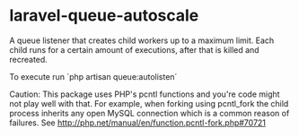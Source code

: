 laravel-queue-autoscale
=======================

A queue listener that creates child workers up to a maximum limit. Each child runs for a certain amount of executions, after that is killed and recreated.

To execute run `php artisan queue:autolisten´

Caution: This package uses PHP's pcntl functions and you're code might not play well with that. For example, when forking using pcntl_fork the child process inherits any open MySQL connection which is a common reason of failures. See http://php.net/manual/en/function.pcntl-fork.php#70721